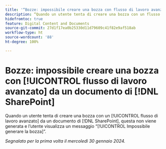 ```yaml
---
title: '“Bozze: impossibile creare una bozza con flusso di lavoro avanzato da un documento di SharePoint”'
description: “Quando un utente tenta di creare una bozza con un flusso di lavoro avanzato da un documento di SharePoint, questa non viene generata e l’utente visualizza il messaggio Impossibile generare la bozza”.
hidefromtoc: true
feature: Digital Content and Documents
source-git-commit: 27d1f17ea0b25330d11d79609c41f82e9af518ab
workflow-type: ht
source-wordcount: '88'
ht-degree: 100%

---
```



# Bozze: impossibile creare una bozza con [!UICONTROL flusso di lavoro avanzato] da un documento di [!DNL SharePoint]

Quando un utente tenta di creare una bozza con un [!UICONTROL flusso di lavoro avanzato] da un documento di [!DNL SharePoint], questa non viene generata e l’utente visualizza un messaggio “[!UICONTROL Impossibile generare la bozza]”.

_Segnalato per la prima volta il mercoledì 30 gennaio 2024._
